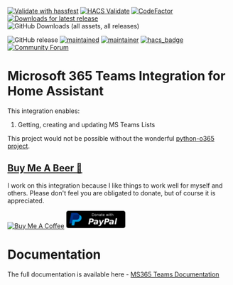 [![Validate with hassfest](https://github.com/RogerSelwyn/ms365-teams/actions/workflows/hassfest.yaml/badge.svg)](https://github.com/RogerSelwyn/ms365-teams/actions/workflows/hassfest.yaml) [![HACS Validate](https://github.com/RogerSelwyn/ms365-teams/actions/workflows/hacs.yaml/badge.svg)](https://github.com/RogerSelwyn/ms365-teams/actions/workflows/hacs.yaml) [![CodeFactor](https://www.codefactor.io/repository/github/rogerselwyn/ms365-teams/badge)](https://www.codefactor.io/repository/github/rogerselwyn/ms365-teams) [![Downloads for latest release](https://img.shields.io/github/downloads/RogerSelwyn/ms365-teams/latest/total.svg)](https://github.com/RogerSelwyn/ms365-teams/releases/latest) ![GitHub Downloads (all assets, all releases)](https://img.shields.io/github/downloads/RogerSelwyn/MS365-Teams/total?label=downloads%40all)


![GitHub release](https://img.shields.io/github/v/release/RogerSelwyn/ms365-teams) [![maintained](https://img.shields.io/maintenance/yes/2024.svg)](#) [![maintainer](https://img.shields.io/badge/maintainer-%20%40RogerSelwyn-blue.svg)](https://github.com/RogerSelwyn) [![hacs_badge](https://img.shields.io/badge/HACS-Default-41BDF5.svg)](https://github.com/hacs/integration) [![Community Forum](https://img.shields.io/badge/community-forum-brightgreen.svg)](https://community.home-assistant.io/t/office-365-calendar-access)

# Microsoft 365 Teams Integration for Home Assistant

This integration enables:
1. Getting, creating and updating MS Teams Lists

This project would not be possible without the wonderful [python-o365 project](https://github.com/O365/python-o365).

## [Buy Me A Beer 🍻](https://buymeacoffee.com/rogtp)
I work on this integration because I like things to work well for myself and others. Please don't feel you are obligated to donate, but of course it is appreciated.

<a href="https://www.buymeacoffee.com/rogtp" target="_blank"><img src="https://cdn.buymeacoffee.com/buttons/default-orange.png" alt="Buy Me A Coffee" height="41" width="174"></a> 
<a href="https://www.paypal.com/donate/?hosted_button_id=F7TGHNGH7A526">
  <img src="https://github.com/RogerSelwyn/actions/blob/e82dab9e5643bbb82e182215a748a3024e3e7eac/images/paypal-donate-button.png" alt="Donate with PayPal" height="40"/>
</a>

# Documentation

The full documentation is available here - [MS365 Teams Documentation](https://rogerselwyn.github.io/MS365-Teams/)
